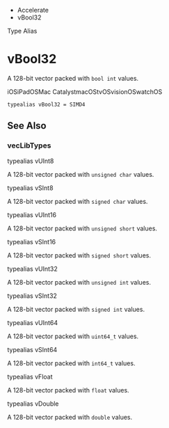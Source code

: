

- Accelerate
-  vBool32 

Type Alias

# vBool32

A 128-bit vector packed with `bool int` values.

iOSiPadOSMac CatalystmacOStvOSvisionOSwatchOS

``` source
typealias vBool32 = SIMD4
```

## See Also

### vecLibTypes

typealias vUInt8

A 128-bit vector packed with `unsigned char` values.

typealias vSInt8

A 128-bit vector packed with `signed char` values.

typealias vUInt16

A 128-bit vector packed with `unsigned short` values.

typealias vSInt16

A 128-bit vector packed with `signed short` values.

typealias vUInt32

A 128-bit vector packed with `unsigned int` values.

typealias vSInt32

A 128-bit vector packed with `signed int` values.

typealias vUInt64

A 128-bit vector packed with `uint64_t` values.

typealias vSInt64

A 128-bit vector packed with `int64_t` values.

typealias vFloat

A 128-bit vector packed with `float` values.

typealias vDouble

A 128-bit vector packed with `double` values.

